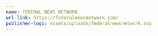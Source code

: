 ```yaml
---
name: FEDERAL NEWS NETWORK
url-link: https://federalnewsnetwork.com/
publisher-logo: assets/uploads/federalnewsnetwork.svg
---
```

